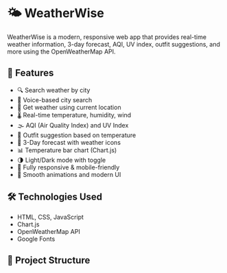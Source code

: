 # 🌤 WeatherWise

WeatherWise is a modern, responsive web app that provides real-time weather information, 3-day forecast, AQI, UV index, outfit suggestions, and more using the OpenWeatherMap API.

## 🚀 Features
- 🔍 Search weather by city
- 🎤 Voice-based city search
- 📍 Get weather using current location
- 🌡️ Real-time temperature, humidity, wind
- 🌫️ AQI (Air Quality Index) and UV Index
- 👕 Outfit suggestion based on temperature
- 📅 3-Day forecast with weather icons
- 📊 Temperature bar chart (Chart.js)
- 🌗 Light/Dark mode with toggle
- 📱 Fully responsive & mobile-friendly
- 🎨 Smooth animations and modern UI

## 🛠️ Technologies Used
- HTML, CSS, JavaScript
- Chart.js
- OpenWeatherMap API
- Google Fonts

## 📂 Project Structure
